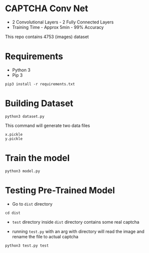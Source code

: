 # CAPTCHA Conv Net

* 2 Convolutional Layers - 2 Fully Connected Layers
* Training Time - Approx 5min - 99% Accuracy

This repo contains 4753 (images) dataset

# Requirements

* Python 3
* Pip 3

```$
pip3 install -r requirements.txt
```

# Building Dataset

```$
python3 dataset.py
```

This command will generate two data files
```
x.pickle
y.pickle
```

# Train the model

```$
python3 model.py
```

# Testing Pre-Trained Model

* Go to `dist` directory

```$
cd dist
```

* `test` directory inside `dist` directory contains some real captcha

* running `test.py` with an arg with directory will read the image and rename the file to actual captcha

```$
python3 test.py test
```
